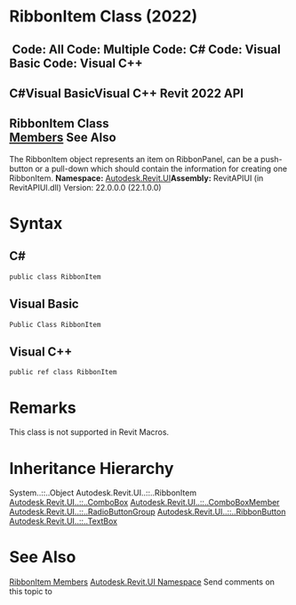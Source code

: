 # RibbonItem Class (2022)

﻿
 Code: All Code: Multiple Code: C# Code: Visual Basic Code: Visual C++   
---  
C#Visual BasicVisual C++
Revit 2022 API  
---  
RibbonItem Class  
[Members](08cf7b94-b571-2f60-2974-f9a8f44c1bfa.md "RibbonItem Members") See Also  
---  
The RibbonItem object represents an item on RibbonPanel, can be a push-button or a pull-down which should contain the information for creating one RibbonItem.
**Namespace:** [Autodesk.Revit.UI](e86fd90a-8957-02a6-da7f-ced248966e3e.md "Autodesk.Revit.UI Namespace")**Assembly:** RevitAPIUI (in RevitAPIUI.dll) Version: 22.0.0.0 (22.1.0.0)
# Syntax
C#  
---  
```text
public class RibbonItem
```
  
Visual Basic  
---  
```text
Public Class RibbonItem
```
  
Visual C++  
---  
```text
public ref class RibbonItem
```
  
# Remarks
This class is not supported in Revit Macros.
# Inheritance Hierarchy
System..::..Object Autodesk.Revit.UI..::..RibbonItem [Autodesk.Revit.UI..::..ComboBox](a5667995-e628-13df-c157-39c95b2435d6.md "ComboBox Class") [Autodesk.Revit.UI..::..ComboBoxMember](3677ac9c-03e3-caee-d3eb-60f36856180a.md "ComboBoxMember Class") [Autodesk.Revit.UI..::..RadioButtonGroup](ab5af3a0-2a19-603c-57c6-f28dd78c5f9c.md "RadioButtonGroup Class") [Autodesk.Revit.UI..::..RibbonButton](0f523e1e-6949-451f-97fc-48c3cd9d7c82.md "RibbonButton Class") [Autodesk.Revit.UI..::..TextBox](5cfff6ff-3982-e8f7-a3c8-43d93204d41a.md "TextBox Class")
# See Also
[RibbonItem Members](08cf7b94-b571-2f60-2974-f9a8f44c1bfa.md "RibbonItem Members")
[Autodesk.Revit.UI Namespace](e86fd90a-8957-02a6-da7f-ced248966e3e.md "Autodesk.Revit.UI Namespace")
Send comments on this topic to 